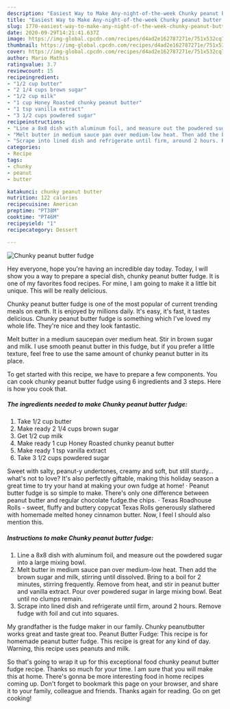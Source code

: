 ```yaml
---
description: "Easiest Way to Make Any-night-of-the-week Chunky peanut butter fudge"
title: "Easiest Way to Make Any-night-of-the-week Chunky peanut butter fudge"
slug: 1770-easiest-way-to-make-any-night-of-the-week-chunky-peanut-butter-fudge
date: 2020-09-29T14:21:41.637Z
image: https://img-global.cpcdn.com/recipes/d4ad2e162787271e/751x532cq70/chunky-peanut-butter-fudge-recipe-main-photo.jpg
thumbnail: https://img-global.cpcdn.com/recipes/d4ad2e162787271e/751x532cq70/chunky-peanut-butter-fudge-recipe-main-photo.jpg
cover: https://img-global.cpcdn.com/recipes/d4ad2e162787271e/751x532cq70/chunky-peanut-butter-fudge-recipe-main-photo.jpg
author: Mario Mathis
ratingvalue: 3.7
reviewcount: 15
recipeingredient:
- "1/2 cup butter"
- "2 1/4 cups brown sugar"
- "1/2 cup milk"
- "1 cup Honey Roasted chunky peanut butter"
- "1 tsp vanilla extract"
- "3 1/2 cups powdered sugar"
recipeinstructions:
- "Line a 8x8 dish with aluminum foil, and measure out the powdered sugar into a large mixing bowl."
- "Melt butter in medium sauce pan over medium-low heat. Then add the brown sugar and milk, stirring until dissolved. Bring to a boil for 2 minutes, stirring frequently. Remove from heat, and stir in peanut butter and vanilla extract. Pour over powdered sugar in large mixing bowl. Beat until no clumps remain."
- "Scrape into lined dish and refrigerate until firm, around 2 hours. Remove fudge with foil and cut into squares."
categories:
- Recipe
tags:
- chunky
- peanut
- butter

katakunci: chunky peanut butter 
nutrition: 122 calories
recipecuisine: American
preptime: "PT38M"
cooktime: "PT46M"
recipeyield: "1"
recipecategory: Dessert

---
```



![Chunky peanut butter fudge](https://img-global.cpcdn.com/recipes/d4ad2e162787271e/751x532cq70/chunky-peanut-butter-fudge-recipe-main-photo.jpg)

Hey everyone, hope you're having an incredible day today. Today, I will show you a way to prepare a special dish, chunky peanut butter fudge. It is one of my favorites food recipes. For mine, I am going to make it a little bit unique. This will be really delicious.

Chunky peanut butter fudge is one of the most popular of current trending meals on earth. It is enjoyed by millions daily. It's easy, it's fast, it tastes delicious. Chunky peanut butter fudge is something which I've loved my whole life. They're nice and they look fantastic.

Melt butter in a medium saucepan over medium heat. Stir in brown sugar and milk. I use smooth peanut butter in this fudge, but if you prefer a little texture, feel free to use the same amount of chunky peanut butter in its place.


To get started with this recipe, we have to prepare a few components. You can cook chunky peanut butter fudge using 6 ingredients and 3 steps. Here is how you cook that.

<!--inarticleads1-->

##### The ingredients needed to make Chunky peanut butter fudge:

1. Take 1/2 cup butter
1. Make ready 2 1/4 cups brown sugar
1. Get 1/2 cup milk
1. Make ready 1 cup Honey Roasted chunky peanut butter
1. Make ready 1 tsp vanilla extract
1. Take 3 1/2 cups powdered sugar


Sweet with salty, peanut-y undertones, creamy and soft, but still sturdy… what&#39;s not to love? It&#39;s also perfectly giftable, making this holiday season a great time to try your hand at making your own fudge at home! · Peanut butter fudge is so simple to make. There&#39;s only one difference between peanut butter and regular chocolate fudge.the chips. · Texas Roadhouse Rolls - sweet, fluffy and buttery copycat Texas Rolls generously slathered with homemade melted honey cinnamon butter. Now, I feel I should also mention this. 

<!--inarticleads2-->

##### Instructions to make Chunky peanut butter fudge:

1. Line a 8x8 dish with aluminum foil, and measure out the powdered sugar into a large mixing bowl.
1. Melt butter in medium sauce pan over medium-low heat. Then add the brown sugar and milk, stirring until dissolved. Bring to a boil for 2 minutes, stirring frequently. Remove from heat, and stir in peanut butter and vanilla extract. Pour over powdered sugar in large mixing bowl. Beat until no clumps remain.
1. Scrape into lined dish and refrigerate until firm, around 2 hours. Remove fudge with foil and cut into squares.


My grandfather is the fudge maker in our family. Chunky peanutbutter works great and taste great too. Peanut Butter Fudge: This recipe is for homemade peanut butter fudge. This recipe is great for any kind of day. Warning, this recipe uses peanuts and milk. 

So that's going to wrap it up for this exceptional food chunky peanut butter fudge recipe. Thanks so much for your time. I am sure that you will make this at home. There's gonna be more interesting food in home recipes coming up. Don't forget to bookmark this page on your browser, and share it to your family, colleague and friends. Thanks again for reading. Go on get cooking!
